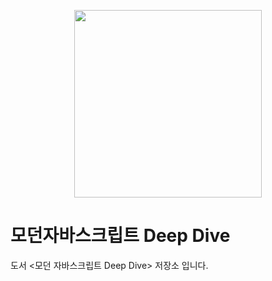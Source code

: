 <p align="center"><img width='300px' src="https://user-images.githubusercontent.com/24623403/195018411-a7a93794-d079-4311-977e-f61a5970a415.png"></p>


# 모던자바스크립트 Deep Dive 

도서 <모던 자바스크립트 Deep Dive> 저장소 입니다.

